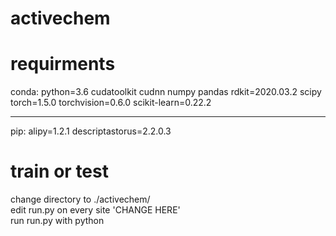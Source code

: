 # activechem
# requirments
conda:
python=3.6
cudatoolkit
cudnn
numpy
pandas
rdkit=2020.03.2
scipy
torch=1.5.0
torchvision=0.6.0
scikit-learn=0.22.2
****
pip:
alipy=1.2.1
descriptastorus=2.2.0.3

# train or test
change directory to ./activechem/  
edit run.py on every site 'CHANGE HERE'  
run run.py with python  
